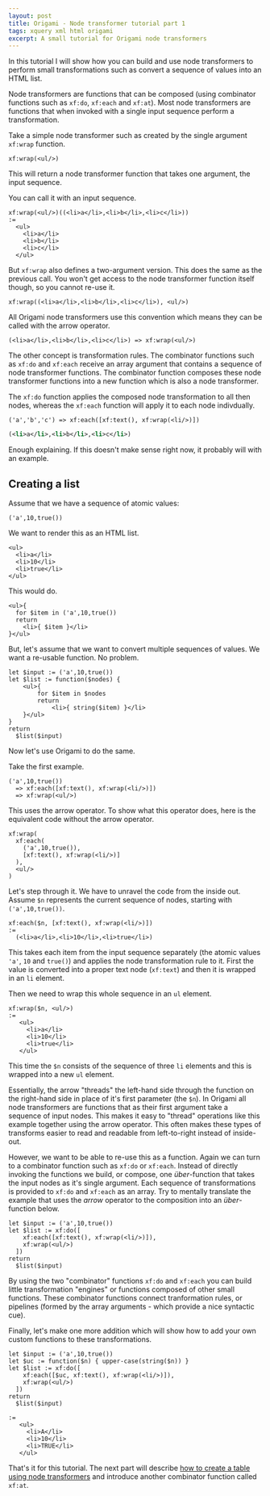 ```yaml
---
layout: post
title: Origami - Node transformer tutorial part 1
tags: xquery xml html origami
excerpt: A small tutorial for Origami node transformers
---
```


In this tutorial I will show how you can build and use node transformers
to perform small transformations such as convert a sequence of values
into an HTML list.

Node transformers are functions that can be composed (using combinator
functions such as `xf:do`, `xf:each` and `xf:at`). Most node
transformers are functions that when invoked with a single input
sequence perform a transformation.

Take a simple node transformer such as created by the single argument
`xf:wrap` function.

~~~xquery
xf:wrap(<ul/>)
~~~

This will return a node transformer function that takes one argument,
the input sequence.

You can call it with an input sequence.

~~~xquery
xf:wrap(<ul/>)((<li>a</li>,<li>b</li>,<li>c</li>))
:= 
  <ul>
    <li>a</li>
    <li>b</li>
    <li>c</li>
  </ul>
~~~

But `xf:wrap` also defines a two-argument version. This does the same as
the previous call. You won't get access to the node transformer function
itself though, so you cannot re-use it.

~~~xquery
xf:wrap((<li>a</li>,<li>b</li>,<li>c</li>), <ul/>)
~~~

All Origami node transformers use this convention which means they can
be called with the arrow operator.

~~~xquery
(<li>a</li>,<li>b</li>,<li>c</li>) => xf:wrap(<ul/>)
~~~

The other concept is transformation rules. The combinator functions such
as `xf:do` and `xf:each` receive an array argument that contains a
sequence of node transformer functions. The combinator function composes
these node transformer functions into a new function which is also a
node transformer.

The `xf:do` function applies the composed node transformation to all
then nodes, whereas the `xf:each` function will apply it to each node
indivdually.

~~~xquery
('a','b','c') => xf:each([xf:text(), xf:wrap(<li/>)])
~~~

~~~xml
(<li>a</li>,<li>b</li>,<li>c</li>)
~~~

Enough explaining. If this doesn't make sense right now, it probably
will with an example.

## Creating a list

Assume that we have a sequence of atomic values:

~~~xquery
('a',10,true())
~~~

We want to render this as an HTML list.

~~~xquery
<ul>
  <li>a</li>
  <li>10</li>
  <li>true</li>
</ul>
~~~

This would do.

~~~xquery
<ul>{ 
  for $item in ('a',10,true()) 
  return 
    <li>{ $item }</li> 
}</ul>
~~~

But, let's assume that we want to convert multiple sequences of values.
We want a re-usable function. No problem.

~~~xquery
let $input := ('a',10,true())
let $list := function($nodes) {
    <ul>{
        for $item in $nodes
        return
            <li>{ string($item) }</li> 
    }</ul>
}
return
  $list($input)
~~~

Now let's use Origami to do the same.

Take the first example.

~~~xquery
('a',10,true()) 
  => xf:each([xf:text(), xf:wrap(<li/>)])
  => xf:wrap(<ul/>)
~~~

This uses the arrow operator. To show what this operator does, here is
the equivalent code without the arrow operator.

~~~xquery
xf:wrap(
  xf:each(
    ('a',10,true()),
    [xf:text(), xf:wrap(<li/>)]
  ),
  <ul/>
)
~~~

Let's step through it. We have to unravel the code from the inside out.
Assume `$n` represents the current sequence of nodes, starting with
`('a',10,true())`.

~~~xquery
xf:each($n, [xf:text(), xf:wrap(<li/>)]) 
:= 
  (<li>a</li>,<li>10</li>,<li>true</li>)
~~~

This takes each item from the input sequence separately (the atomic
values `'a'`, `10` and `true()`) and applies the node transformation
rule to it. First the value is converted into a proper text node
(`xf:text`) and then it is wrapped in an `li` element.

Then we need to wrap this whole sequence in an `ul` element.

~~~xquery
xf:wrap($n, <ul/>) 
:= 
   <ul>
     <li>a</li>
     <li>10</li>
     <li>true</li>
   </ul>
~~~

This time the `$n` consists of the sequence of three `li` elements and
this is wrapped into a new `ul` element.

Essentially, the arrow "threads" the left-hand side through the function
on the right-hand side in place of it's first parameter (the `$n`). In
Origami all node transformers are functions that as their first argument
take a sequence of input nodes. This makes it easy to "thread"
operations like this example together using the arrow operator. This
often makes these types of transforms easier to read and readable from
left-to-right instead of inside-out.

However, we want to be able to re-use this as a function. Again we can
turn to a combinator function such as `xf:do` or `xf:each`. Instead of
directly invoking the functions we build, or compose, one
*über*-function that takes the input nodes as it's single argument. Each
sequence of transformations is provided to `xf:do` and `xf:each` as an
array. Try to mentally translate the example that uses the *arrow*
operator to the composition into an *über*-function below.

~~~xquery
let $input := ('a',10,true())
let $list := xf:do([
    xf:each([xf:text(), xf:wrap(<li/>)]),
    xf:wrap(<ul/>)
  ])
return
  $list($input)  
~~~

By using the two "combinator" functions `xf:do` and `xf:each` you can
build little transformation "engines" or functions composed of other
small functions. These combinator functions connect tranformation rules,
or pipelines (formed by the array arguments - which provide a nice
syntactic cue).

Finally, let's make one more addition which will show how to add your
own custom functions to these transformations.

~~~xquery
let $input := ('a',10,true())
let $uc := function($n) { upper-case(string($n)) }
let $list := xf:do([
    xf:each([$uc, xf:text(), xf:wrap(<li/>)]),
    xf:wrap(<ul/>)
  ])
return
  $list($input)  

:=
   <ul>
     <li>A</li>
     <li>10</li>
     <li>TRUE</li>
   </ul>
~~~

That's it for this tutorial. The next part will describe [how to create
a table using node transformers][1] and introduce another combinator
function called `xf:at`.

[1]: http://xokomola.com/2014/12/28/xquery-origami-5.html
